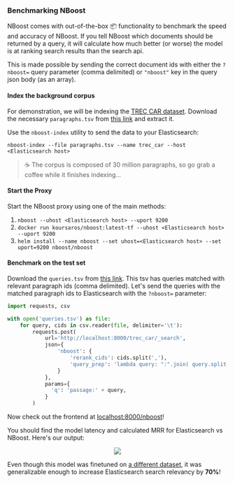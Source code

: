 ### Benchmarking NBoost

NBoost comes with out-of-the-box 📦 functionality to benchmark the speed and accuracy of NBoost. If you tell NBoost which documents should be returned by a query, it will calculate how much better (or worse) the model is at ranking search results than the search api.

This is made possible by sending the correct document ids with either the `?nboost=` query parameter (comma delimited) or `"nboost"` key in the query json body (as an array). 

#### Index the background corpus

For demonstration, we will be indexing the [TREC CAR dataset](http://trec-car.cs.unh.edu/). Download the necessary `paragraphs.tsv` from [this link](https://storage.googleapis.com/koursaros/trec-car/paragraphs.tsv) and extract it. 

Use the `nboost-index` utility to send the data to your Elasticsearch:

```shell script
nboost-index --file paragraphs.tsv --name trec_car --host <Elasticsearch host>
```
> ☕ The corpus is composed of 30 million paragraphs, so go grab a coffee while it finishes indexing...

#### Start the Proxy

Start the NBoost proxy using one of the main methods:

1. `nboost --uhost <Elasticsearch host> --uport 9200`
2. `docker run koursaros/nboost:latest-tf --uhost <Elasticsearch host> --uport 9200`
3. `helm install --name nboost --set uhost=<Elasticsearch host> --set uport=9200 nboost/nboost`

#### Benchmark on the test set

Download the `queries.tsv` from [this link](https://storage.googleapis.com/koursaros/trec-car/queries.tsv). This tsv has queries matched with relevant paragraph ids (comma delimited). Let's send the queries with the matched paragraph ids to Elasticsearch with the `?nboost=` parameter:

```python
import requests, csv

with open('queries.tsv') as file:
    for query, cids in csv.reader(file, delimiter='\t'):
        requests.post(
            url='http://localhost:8000/trec_car/_search',
            json={
                'nboost': {
                    'rerank_cids': cids.split(','),
                    'query_prep': 'lambda query: ":".join( query.split(":")[1:] )'
                }
            },
            params={
              'q': 'passage:' + query,
            }
        )
```

Now check out the frontend at [localhost:8000/nboost](http://localhost:8000/nboost)!

You should find the model latency and calculated MRR for Elasticsearch vs NBoost. Here's our output:

<p align="center">
<img src="https://github.com/koursaros-ai/nboost/raw/master/.github/frontend-benchmark.png">
</p>

Even though this model was finetuned on [a different dataset](http://www.msmarco.org/), it was generalizable enough to increase Elasticsearch search relevancy by **70%**!  
